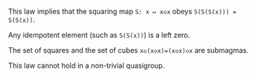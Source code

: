 This law implies that the squaring map `S: x ↦ x◇x` obeys `S(S(S(x))) = S(S(x))`.

Any idempotent element (such as `S(S(x))`) is a left zero.

The set of squares and the set of cubes `x◇(x◇x)=(x◇x)◇x` are submagmas.

This law cannot hold in a non-trivial quasigroup.

